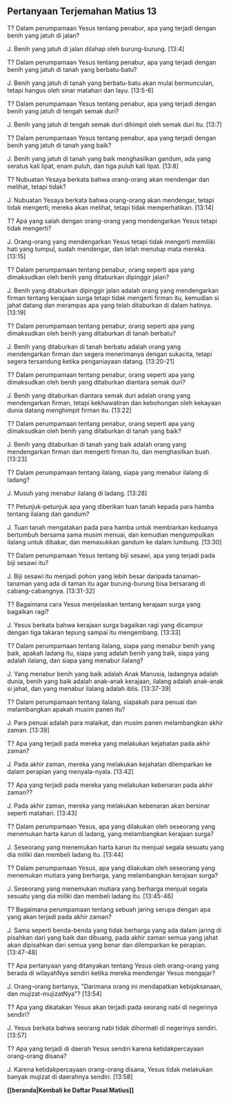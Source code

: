 ﻿## Pertanyaan Terjemahan Matius 13 ##

T? Dalam perumpamaan Yesus tentang penabur, apa yang terjadi dengan benih yang jatuh di jalan?

J. Benih yang jatuh di jalan dilahap oleh burung-burung. [13:4]

T? Dalam perumpamaan Yesus tentang penabur, apa yang terjadi dengan benih yang jatuh di tanah yang berbatu-batu?

J. Benih yang jatuh di tanah yang berbatu-batu akan mulai bermunculan, tetapi hangus oleh sinar matahari dan layu. [13:5-6]

T? Dalam perumpamaan Yesus tentang penabur, apa yang terjadi dengan benih yang jatuh di tengah semak duri?

J. Benih yang jatuh di tengah semak duri dihimpit oleh semak duri itu. [13:7]

T? Dalam perumpamaan Yesus tentang penabur, apa yang terjadi dengan benih yang jatuh di tanah yang baik?

J. Benih yang jatuh di tanah yang baik menghasilkan gandum, ada yang seratus kali lipat, enam puluh, dan tiga puluh kali lipat. [13:8]

T? Nubuatan Yesaya berkata bahwa orang-orang akan mendengar dan melihat, tetapi tidak?

J. Nubuatan Yesaya berkata bahwa orang-orang akan mendengar, tetapi tidak mengerti; mereka akan melihat, tetapi tidak memperhatikan. [13:14]

T? Apa yang salah dengan orang-orang yang mendengarkan Yesus tetapi tidak mengerti?

J. Orang-orang yang mendengarkan Yesus tetapi tidak mengerti memiliki hati yang tumpul, sudah mendengar, dan telah menutup mata mereka. [13:15]

T? Dalam perumpamaan tentang penabur, orang seperti apa yang dimaksudkan oleh benih yang ditaburkan dipinggir jalan?

J. Benih yang ditaburkan dipinggir jalan adalah orang yang mendengarkan firman tentang kerajaan surga tetapi tidak mengerti firman itu, kemudian si jahat datang dan merampas apa yang telah ditaburkan di dalam hatinya. [13:19]

T? Dalam perumpamaan tentang penabur, orang seperti apa yang dimaksudkan oleh benih yang ditaburkan di tanah berbatu?

J. Benih yang ditaburkan di tanah berbatu adalah orang yang mendengarkan firman dan segera menerimanya dengan sukacita, tetapi segera tersandung ketika penganiayaan datang. [13:20-21]

T? Dalam perumpamaan tentang penabur, orang seperti apa yang dimaksudkan oleh benih yang ditaburkan diantara semak duri?

J. Benih yang ditaburkan diantara semak duri adalah orang yang mendengarkan firman, tetapi kekhawatiran dan kebohongan oleh kekayaan dunia datang menghimpit firman itu. [13:22]

T? Dalam perumpamaan tentang penabur, orang seperti apa yang dimaksudkan oleh benih yang ditaburkan di tanah yang baik?

J. Benih yang ditaburkan di tanah yang baik adalah orang yang mendengarkan firman dan mengerti firman itu, dan menghasilkan buah. [13:23]

T? Dalam perumpamaan tentang ilalang, siapa yang menabur ilalang di ladang?

J. Musuh yang menabur ilalang di ladang. [13:28]

T? Petunjuk-petunjuk apa yang diberikan tuan tanah kepada para hamba tentang ilalang dan gandum?

J. Tuan tanah mengatakan pada para hamba untuk membiarkan keduanya bertumbuh bersama sama musim menuai, dan kemudian mengumpulkan ilalang untuk dibakar, dan memasukkan gandum ke dalam lumbung. [13:30]

T? Dalam perumpamaan Yesus tentang biji sesawi, apa yang terjadi pada biji sesawi itu?

J. Biji sesawi itu menjadi pohon yang lebih besar daripada tanaman-tanaman yang ada di taman itu agar burung-burung bisa bersarang di cabang-cabangnya. [13:31-32]

T? Bagaimana cara Yesus menjelaskan tentang kerajaan surga yang bagaikan ragi?

J. Yesus berkata bahwa kerajaan surga bagaikan ragi yang dicampur dengan tiga takaran tepung sampai itu mengembang. [13:33]

T? Dalam perumpamaan tentang ilalang, siapa yang menabur benih yang baik, apakah ladang itu, siapa yang adalah benih yang baik, siapa yang adalah ilalang, dan siapa yang menabur ilalang?

J. Yang menabur benih yang baik adalah Anak Manusia, ladangnya adalah dunia, benih yang baik adalah anak-anak kerajaan, ilalang adalah anak-anak si jahat, dan yang menabur ilalang adalah iblis. [13:37-39]

T? Dalam perumpamaan tentang ilalang, siapakah para penuai dan melambangkan apakah musim panen itu?

J. Para penuai adalah para malaikat, dan musim panen melambangkan akhir zaman. [13:39]

T? Apa yang terjadi pada mereka yang melakukan kejahatan pada akhir zaman?

J. Pada akhir zaman, mereka yang melakukan kejahatan dilemparkan ke dalam perapian yang menyala-nyala. [13:42]

T? Apa yang terjadi pada mereka yang melakukan kebenaran pada akhir zaman??

J. Pada akhir zaman, mereka yang melakukan kebenaran akan bersinar seperti matahari. [13:43]

T? Dalam perumpamaan Yesus, apa yang dilakukan oleh seseorang yang menemukan harta karun di ladang, yang melambangkan kerajaan surga?

J. Seseorang yang menemukan harta karun itu menjual segala sesuatu yang dia miliki dan membeli ladang itu. [13:44]

T? Dalam perumpamaan Yesus, apa yang dilakukan oleh seseorang yang menemukan mutiara yang berharga, yang melambangkan kerajaan surga?

J. Seseorang yang menemukan mutiara yang berharga menjual segala sesuatu yang dia miliki dan membeli ladang itu. [13:45-46]

T? Bagaimana perumpamaan tentang sebuah jaring serupa dengan apa yang akan terjadi pada akhir zaman?

J. Sama seperti benda-benda yang tidak berharga yang ada dalam jaring di pisahkan dari yang baik dan dibuang, pada akhir zaman semua yang jahat akan dipisahkan dari semua yang benar dan dilemparkan ke perapian. [13:47-48]

T? Apa pertanyaan yang ditanyakan tentang Yesus oleh orang-orang yang berada di wilayahNya sendiri ketika mereka mendengar Yesus mengajar?

J. Orang-orang bertanya, "Darimana orang ini mendapatkan kebijaksanaan, dan mujizat-mujizatNya"? [13:54]

T? Apa yang dikatakan Yesus akan terjadi pada seorang nabi di negerinya sendiri?

J. Yesus berkata bahwa seorang nabi tidak dihormati di negerinya sendiri. [13:57]

T? Apa yang terjadi di daerah Yesus sendiri karena ketidakpercayaan orang-orang disana?

J. Karena ketidakpercayaan orang-orang disana, Yesus tidak melakukan banyak mujizat di daerahnya sendiri. [13:58]

__[[beranda|Kembali ke Daftar Pasal Matius]]__

